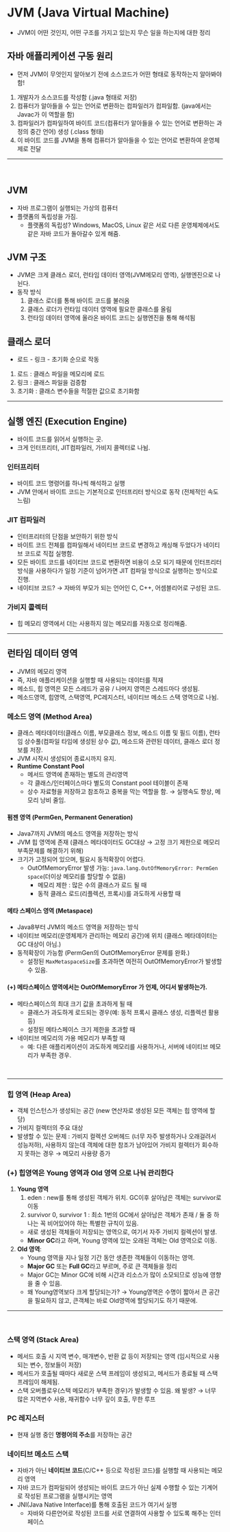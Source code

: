 # JVM (Java Virtual Machine)
- JVM이 어떤 것인지, 어떤 구조를 가지고 있는지 무슨 일을 하는지에 대한 정리



## 자바 애플리케이션 구동 원리
- 먼저 JVM이 무엇인지 알아보기 전에 소스코드가 어떤 형태로 동작하는지 알아봐야 함!
1. 개발자가 소스코드를 작성함 (.java 형태로 저장)
2. 컴퓨터가 알아들을 수 있는 언어로 변환하는 컴파일러가 컴파일함. (java에서는 Javac가 이 역할을 함)
3. 컴파일러가 컴파일하여 바이트 코드(컴퓨터가 알아들을 수 있는 언어로 변환하는 과정의 중간 언어) 생성 (.class 형태)
4. 이 바이트 코드를 JVM을 통해 컴퓨터가 알아들을 수 있는 언어로 변환하여 운영체제로 전달

---

<br>

## JVM

- 자바 프로그램이 실행되는 가상의 컴퓨터
- 플랫폼의 독립성을 가짐.
    - 플랫폼의 독립성? Windows, MacOS, Linux 같은 서로 다른 운영체제에서도 같은 자바 코드가 돌아갈수 있게 해줌.


## JVM 구조
- JVM은 크게 클래스 로더, 런타임 데이터 영역(JVM메모리 영역), 실행엔진으로 나뉜다.
- 동작 방식
  1. 클래스 로더를 통해 바이트 코드를 불러옴
  2. 클래스 로더가 런타임 데이터 영역에 필요한 클래스를 올림
  3. 런타임 데이터 영역에 올라온 바이트 코드는 실행엔진을 통해 해석됨

## 클래스 로더
- 로드 - 링크 - 초기화 순으로 작동
1. 로드 : 클래스 파일을 메모리에 로드
2. 링크 : 클래스 파일을 검증함
3. 초기화 : 클래스 변수들을 적절한 값으로 초기화함

----

## 실행 엔진 (Execution Engine)
- 바이트 코드를 읽어서 실행하는 곳.
- 크게 인터프리터, JIT컴파일러, 가비지 콜렉터로 나뉨.

### 인터프리터
- 바이트 코드 명령어를 하나씩 해석하고 실행
- JVM 안에서 바이트 코드는 기본적으로 인터프리터 방식으로 동작 (전체적인 속도 느림)

### JIT 컴파일러
- 인터프리터의 단점을 보안하기 위한 방식
- 바이트 코드 전체를 컴파일해서 네이티브 코드로 변경하고 캐싱해 두었다가 네이티브 코드로 직접 실행함.
- 모든 바이트 코드를 네이티브 코드로 변환하면 비용이 소모 되기 때문에 인터프리터 방식을 사용하다가 일정 기준이 넘어가면 JIT 컴파일 방식으로 실행하는 방식으로 진행.
- 네이티브 코드? → 자바의 부모가 되는 언어인 C, C++, 어셈블리어로 구성된 코드.

### 가비지 콜렉터
- 힙 메모리 영역에서 더는 사용하지 않는 메모리를 자동으로 정리해줌.


----

## 런타임 데이터 영역
- JVM의 메모리 영역
- 즉, 자바 애플리케이션을 실행할 때 사용되는 데이터를 적재
- 메소드, 힙 영역은 모든 스레드가 공유 / 나머지 영역은 스레드마다 생성됨.
- 메소드영역, 힙영역, 스택영역, PC레지스터, 네이티브 메소드 스택 영역으로 나뉨. 

### **메소드 영역 (Method Area)**
- 클래스 메타데이터(클래스 이름, 부모클래스 정보, 메소드 이름 및 필드 이름), 런타임 상수풀(컴파일 타임에 생성된 상수 값), 메소드와 관련된 데이터, 클래스 로더 정보를 저장.
- JVM 시작시 생성되어 종료시까지 유지.
- **Runtime Constant Pool**
    - 메서드 영역에 존재하는 별도의 관리영역
    - 각 클래스/인터페이스마다 별도의 Constant pool 테이블이 존재
    - 상수 자료형을 저장하고 참조하고 중복을 막는 역할을 함. → 실행속도 향상, 메모리 낭비 줄임.

#### 펌젠 영역 (PermGen, Permanent Generation)
- Java7까지 JVM의 메소드 영역을 저장하는 방식
- JVM 힙 영역에 존재 (클래스 메타데이터도 GC대상 → 고정 크기 제한으로 메모리 부족문제를 해결하기 위해)
- 크기가 고정되어 있으며, 필요시 동적확장이 어렵다.
    - OutOfMemoryError 발생 가능: `java.lang.OutOfMemoryError: PermGen space`(더이상 메모리를 할당할 수 없음)
        - 메모리 제한 : 많은 수의 클래스가 로드 될 때
        - 동적 클래스 로드(리플렉션, 프록시)를 과도하게 사용할 때

#### 메타 스페이스 영역 (Metaspace)
- Java8부터 JVM의 메소드 영역을 저장하는 방식
- 네이티브 메모리(운영체제가 관리하는 메모리 공간)에 위치 (클래스 메타데이터는 GC 대상이 아님.)
- 동적확장이 가능함 (PermGen의 OutOfMemoryError 문제를 완화.)
    - 설정된 `MaxMetaspaceSize`를 초과하면 여전히 OutOfMemoryError가 발생할 수 있음.

#### (+) 메타스페이스 영역에서는 OutOfMemoryError 가 언제, 어디서 발생하는가. 
- 메타스페이스의 최대 크기 값을 초과하게 될 때
    - 클래스가 과도하게 로드되는 경우(예: 동적 프록시 클래스 생성, 리플렉션 활용 등)
    - 설정된 메타스페이스 크기 제한을 초과할 때
- 네이티브 메모리의 가용 메모리가 부족할 때
    - 예: 다른 애플리케이션이 과도하게 메모리를 사용하거나, 서버에 네이티브 메모리가 부족한 경우.
<br>

----

### **힙 영역 (Heap Area)**
- 객체 인스턴스가 생성되는 공간 (new 연산자로 생성된 모든 객체는 힙 영역에 할당)
- 가비지 컬렉터의 주요 대상
- 발생할 수 있는 문제 : 가비지 컬렉션 오버헤드 (너무 자주 발생하거나 오래걸려서 성능저하), 사용하지 않는데 객체에 대한 참조가 남아있어 가비지 컬렉터가 회수하지 못하는 경우 → 메모리 사용량 증가

### **(+) 힙영역은 Young 영역과 Old 영역 으로 나눠 관리한다**
1. **Young 영역**
    1. eden : new를 통해 생성된 객체가 위치. GC이후 살아남은 객체는 survivor로 이동
    2. survivor 0, survivor 1 : 최소 1번의 GC에서 살아남은 객체가 존재 / 둘 중 하나는 꼭 비어있어야 하는 특별한 규칙이 있음.
    - 새로 생성된 객체들이 저장되는 영역으로, 여기서 자주 가비지 컬렉션이 발생.
    - **Minor GC**라고 하며, Young 영역에 있는 오래된 객체는 Old 영역으로 이동.
2. **Old 영역**:
    - Young 영역을 지나 일정 기간 동안 생존한 객체들이 이동하는 영역.
    - **Major GC** 또는 **Full GC**라고 부르며, 주로 큰 객체들을 정리
    - Major GC는 Minor GC에 비해 시간과 리소스가 많이 소모되므로 성능에 영향을 줄 수 있음.
    - 왜 Young영역보다 크게 할당되는가? → Young영역은 수명이 짧아서 큰 공간을 필요하지 않고, 큰객체는 바로 Old영역에 할당되기도 하기 때문에.

----

<br>

### **스택 영역 (Stack Area)**
- 메서드 호출 시 지역 변수, 매개변수, 반환 값 등이 저장되는 영역 (임시적으로 사용되는 변수, 정보들이 저장)
- 메서드가 호출될 때마다 새로운 스택 프레임이 생성되고, 메서드가 종료될 때 스택 프레임이 해제됨.
- 스택 오버플로우(스택 메모리가 부족한 경우)가 발생할 수 있음. 왜 발생? → 너무 많은 지역변수 사용, 재귀함수 너무 깊이 호출, 무한 루프

### PC 레지스터
- 현재 실행 중인 **명령어의 주소**를 저장하는 공간

### **네이티브 메소드 스택**
- 자바가 아닌 **네이티브 코드**(C/C++ 등으로 작성된 코드)를 실행할 때 사용되는 메모리 영역
- 자바 코드가 컴파일되어 생성되는 바이트 코드가 아닌 실제 수행할 수 있는 기계어로 작성된 프로그램을 실행시키는 영역
- JNI(Java Native Interface)를 통해 호출된 코드가 여기서 실행
    - 자바와 다른언어로 작성된 코드를 서로 연결하여 사용할 수 있도록 해주는 인터페이스